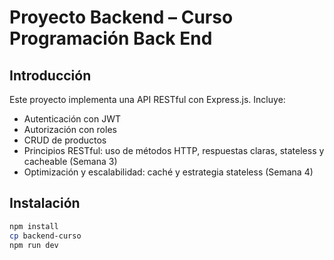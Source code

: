 # Proyecto Backend – Curso Programación Back End

## Introducción
Este proyecto implementa una API RESTful con Express.js. Incluye:
- Autenticación con JWT
- Autorización con roles
- CRUD de productos
- Principios RESTful: uso de métodos HTTP, respuestas claras, stateless y cacheable (Semana 3)
- Optimización y escalabilidad: caché y estrategia stateless (Semana 4)

## Instalación
```bash
npm install
cp backend-curso
npm run dev

